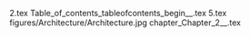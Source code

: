 2.tex
Table_of_contents_tableofcontents_begin__.tex
5.tex
figures/Architecture/Architecture.jpg
chapter_Chapter_2__.tex
